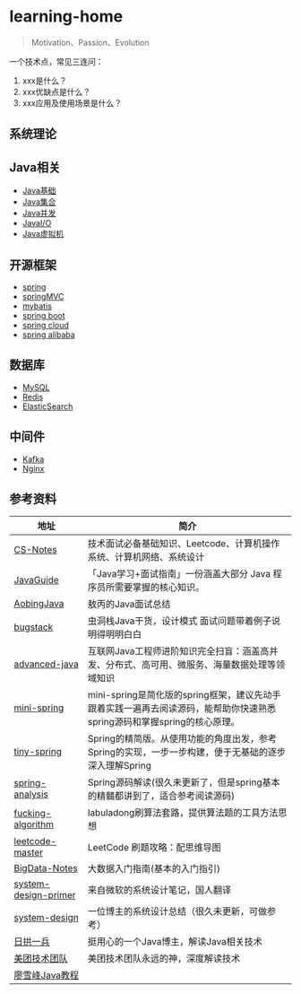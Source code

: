 # learning-home
> Motivation、Passion、Evolution

一个技术点，常见三连问：
1. xxx是什么？
2. xxx优缺点是什么？
3. xxx应用及使用场景是什么？
## 系统理论

## Java相关
- [Java基础](learn_note/java/base/JAVA_BASE.md)
- [Java集合](learn_note/java/base/COLLECTION.md)
- [Java并发](learn_note/java/base/CONCURRENCY.md)
- [JavaI/O](learn_note/java/base/JAVA_IO.md)
- [Java虚拟机](learn_note/java/base/JAVA_JVM.md)

## 开源框架
- [spring]()
- [springMVC]()
- [mybatis]()
- [spring boot]()
- [spring cloud]()
- [spring alibaba]()

## 数据库
- [MySQL]()
- [Redis]()
- [ElasticSearch]()

## 中间件
- [Kafka]()
- [Nginx]()

## 参考资料
| 地址 | 简介 |
| --- | --- |
| [CS-Notes](https://github.com/CyC2018/CS-Notes) | 技术面试必备基础知识、Leetcode、计算机操作系统、计算机网络、系统设计 |
| [JavaGuide](https://github.com/Snailclimb/JavaGuide)| 「Java学习+面试指南」一份涵盖大部分 Java 程序员所需要掌握的核心知识。 |
| [AobingJava](https://github.com/AobingJava/JavaFamily) | 敖丙的Java面试总结 |
| [bugstack](https://bugstack.cn/) | 虫洞栈Java干货，设计模式 面试问题带着例子说明得明明白白 |
| [advanced-java](https://github.com/doocs/advanced-java) | 互联网Java工程师进阶知识完全扫盲：涵盖高并发、分布式、高可用、微服务、海量数据处理等领域知识 |
| [mini-spring](https://github.com/DerekYRC/mini-spring) | mini-spring是简化版的spring框架，建议先动手跟着实践一遍再去阅读源码，能帮助你快速熟悉spring源码和掌握spring的核心原理。|
| [tiny-spring](https://github.com/code4craft/tiny-spring)| Spring的精简版。从使用功能的角度出发，参考Spring的实现，一步一步构建，便于无基础的逐步深入理解Spring|
| [spring-analysis](https://github.com/seaswalker/spring-analysis) | Spring源码解读(很久未更新了，但是spring基本的精髓都讲到了，适合参考阅读源码) |
| [fucking-algorithm](https://github.com/labuladong/fucking-algorithm) | labuladong刷算法套路，提供算法题的工具方法思想 |
| [leetcode-master](https://github.com/youngyangyang04/leetcode-master) | LeetCode 刷题攻略：配思维导图 |
| [BigData-Notes](https://github.com/heibaiying/BigData-Notes) | 大数据入门指南(基本的入门指引) |
| [system-design-primer](https://github.com/donnemartin/system-design-primer/blob/master/README-zh-Hans.md) | 来自微软的系统设计笔记，国人翻译 |
| [system-design](https://github.com/soulmachine/system-design/blob/master/cn/SUMMARY.md) | 一位博主的系统设计总结（很久未更新，可做参考） |
| [日拱一兵](https://dayarch.top/) | 挺用心的一个Java博主，解读Java相关技术 |
| [美团技术团队](https://tech.meituan.com/) | 美团技术团队永远的神，深度解读技术 |
| [廖雪峰Java教程](https://www.liaoxuefeng.com/wiki/1252599548343744) |
